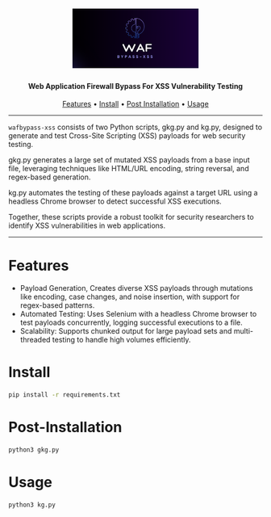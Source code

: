 <h1 align="center">
  <img src="static/wafbypassxss1.png" alt="wafbypass" width="250px">
  <br>
</h1>

<h4 align="center">Web Application Firewall Bypass For XSS Vulnerability Testing</h4>

<p align="center">
  <a href="#Features">Features</a> •
  <a href="#Install">Install</a> •
  <a href="#Post-Installation">Post Installation</a> •
  <a href="#Usage">Usage</a> 
  
</p>

---

`wafbypass-xss` consists of two Python scripts, gkg.py and kg.py, designed to generate and test Cross-Site Scripting (XSS) payloads for web security testing.

gkg.py generates a large set of mutated XSS payloads from a base input file, leveraging techniques like HTML/URL encoding, string reversal, and regex-based generation.

kg.py automates the testing of these payloads against a target URL using a headless Chrome browser to detect successful XSS executions.

Together, these scripts provide a robust toolkit for security researchers to identify XSS vulnerabilities in web applications.

---

# Features

- Payload Generation, Creates diverse XSS payloads through mutations like encoding, case changes, and noise insertion, with support for regex-based patterns.
- Automated Testing: Uses Selenium with a headless Chrome browser to test payloads concurrently, logging successful executions to a file.
- Scalability: Supports chunked output for large payload sets and multi-threaded testing to handle high volumes efficiently.

# Install

```sh
pip install -r requirements.txt
```

# Post-Installation

```sh
python3 gkg.py
```

# Usage

```sh
python3 kg.py
```
